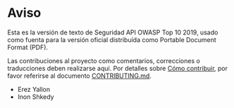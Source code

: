 Aviso
=====

Esta es la versión de texto de Seguridad API OWASP Top 10 2019, usado como fuenta para
la versión oficial distribuída como Portable Document Format (PDF).

Las contribuciones al proyecto como comentarios, correcciones o traducciones 
deben realizarse aquí. Por detalles sobre [Cómo contribuir][1], por favor referirse 
al documento [CONTRIBUTING.md][1].

* Erez Yallon
* Inon Shkedy

[1]: ../../CONTRIBUTING.md
